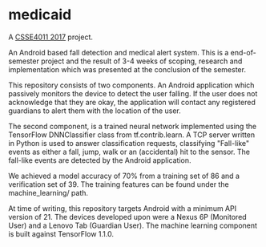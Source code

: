# medicaid
A [CSSE4011 2017](https://www.uq.edu.au/study/course.html?course_code=CSSE4011) project.

An Android based fall detection and medical alert system. This is a end-of-semester project
and the result of 3-4 weeks of scoping, research and implementation which was presented
at the conclusion of the semester.

This repository consists of two components. An Android application which passively monitors
the device to detect the user falling. If the user does not acknowledge that they are okay,
the application will contact any registered guardians to alert them with the location of the
user.

The second component, is a trained neural network implemented using the TensorFlow 
DNNClassifier class from tf.contrib.learn. A TCP server written in Python is used to answer
classification requests, classifying "Fall-like" events as either a fall, jump, walk or an
(accidental) hit to the sensor. The fall-like events are detected by the Android application.

We achieved a model accuracy of 70% from a training set of 86 and a verification set of 39.
The training features can be found under the machine_learning/ path.

At time of writing, this repository targets Android with a minimum API version of 21. The
devices developed upon were a Nexus 6P (Monitored User) and a Lenovo Tab (Guardian User).
The machine learning component is built against TensorFlow 1.1.0.
